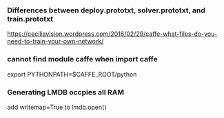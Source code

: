 ### Differences between deploy.prototxt, solver.prototxt, and train.prototxt
https://ceciliavision.wordpress.com/2016/02/29/caffe-what-files-do-you-need-to-train-your-own-network/

### cannot find module caffe when import caffe
export PYTHONPATH=$CAFFE_ROOT/python

### Generating LMDB occpies all RAM
add writemap=True to lmdb.open()
